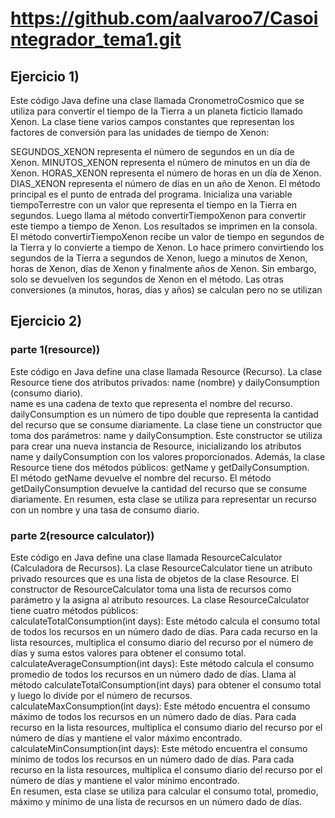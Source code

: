 # https://github.com/aalvaroo7/Casointegrador_tema1.git
## Ejercicio 1)
Este código Java define una clase llamada CronometroCosmico que se utiliza para convertir el tiempo de la Tierra a un planeta ficticio llamado Xenon. La clase tiene varios campos constantes que representan los factores de conversión para las unidades de tiempo de Xenon:

SEGUNDOS_XENON representa el número de segundos en un día de Xenon.
MINUTOS_XENON representa el número de minutos en un día de Xenon.
HORAS_XENON representa el número de horas en un día de Xenon.
DIAS_XENON representa el número de días en un año de Xenon.
El método principal es el punto de entrada del programa. Inicializa una variable tiempoTerrestre con un valor que representa el tiempo en la Tierra en segundos. Luego llama al método convertirTiempoXenon para convertir este tiempo a tiempo de Xenon. Los resultados se imprimen en la consola. El método convertirTiempoXenon recibe un valor de tiempo en segundos de la Tierra y lo convierte a tiempo de Xenon. Lo hace primero convirtiendo los segundos de la Tierra a segundos de Xenon, luego a minutos de Xenon, horas de Xenon, días de Xenon y finalmente años de Xenon. Sin embargo, solo se devuelven los segundos de Xenon en el método. Las otras conversiones (a minutos, horas, días y años) se calculan pero no se utilizan

## Ejercicio 2)
### parte 1(resource))
Este código en Java define una clase llamada Resource (Recurso).  La clase Resource tiene dos atributos privados: name (nombre) y dailyConsumption (consumo diario).  
name es una cadena de texto que representa el nombre del recurso.
dailyConsumption es un número de tipo double que representa la cantidad del recurso que se consume diariamente.
La clase tiene un constructor que toma dos parámetros: name y dailyConsumption. Este constructor se utiliza para crear una nueva instancia de Resource, inicializando los atributos name y dailyConsumption con los valores proporcionados.  Además, la clase Resource tiene dos métodos públicos: getName y getDailyConsumption.  
El método getName devuelve el nombre del recurso.
El método getDailyConsumption devuelve la cantidad del recurso que se consume diariamente.
En resumen, esta clase se utiliza para representar un recurso con un nombre y una tasa de consumo diario.

### parte 2(resource calculator))

Este código en Java define una clase llamada ResourceCalculator (Calculadora de Recursos).  La clase ResourceCalculator tiene un atributo privado resources que es una lista de objetos de la clase Resource.  El constructor de ResourceCalculator toma una lista de recursos como parámetro y la asigna al atributo resources.  La clase ResourceCalculator tiene cuatro métodos públicos:  
calculateTotalConsumption(int days): Este método calcula el consumo total de todos los recursos en un número dado de días. Para cada recurso en la lista resources, multiplica el consumo diario del recurso por el número de días y suma estos valores para obtener el consumo total.  
calculateAverageConsumption(int days): Este método calcula el consumo promedio de todos los recursos en un número dado de días. Llama al método calculateTotalConsumption(int days) para obtener el consumo total y luego lo divide por el número de recursos.  
calculateMaxConsumption(int days): Este método encuentra el consumo máximo de todos los recursos en un número dado de días. Para cada recurso en la lista resources, multiplica el consumo diario del recurso por el número de días y mantiene el valor máximo encontrado.  
calculateMinConsumption(int days): Este método encuentra el consumo mínimo de todos los recursos en un número dado de días. Para cada recurso en la lista resources, multiplica el consumo diario del recurso por el número de días y mantiene el valor mínimo encontrado.  
En resumen, esta clase se utiliza para calcular el consumo total, promedio, máximo y mínimo de una lista de recursos en un número dado de días.
